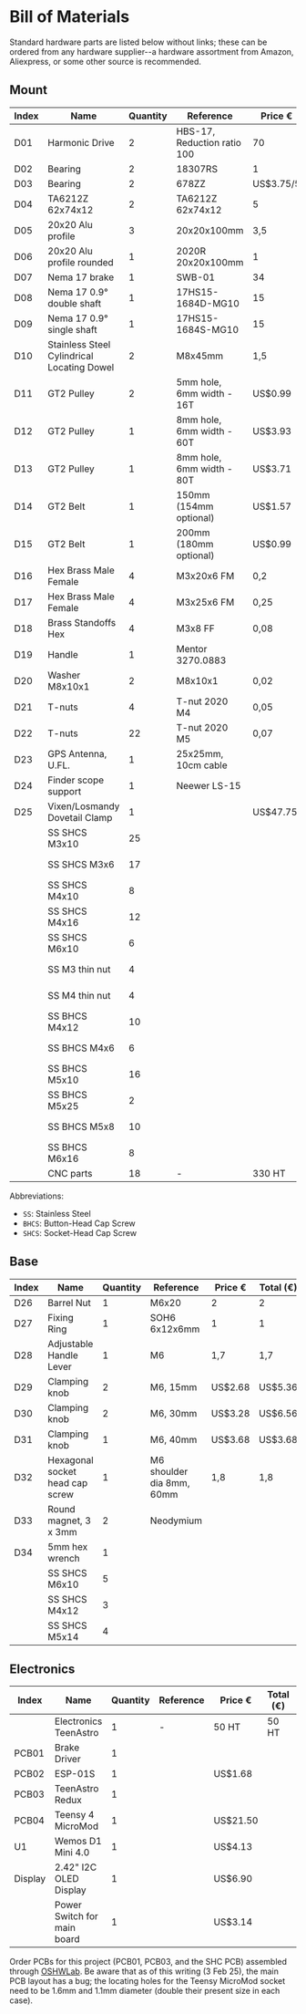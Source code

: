 # Bill of Materials
Standard hardware parts are listed below without links; these can be ordered from any hardware supplier--a hardware assortment from Amazon, Aliexpress, or some other source is recommended.
## Mount
| Index | Name | Quantity | Reference | Price € | Total (€) | Link |
| -------- | -------- | -------- | -------- | -------- | -------- | -------- |
| D01 | Harmonic Drive | 2 | HBS-17, Reduction ratio 100 | 70 | 140 | [Aliexpress](https://www.aliexpress.com/item/1005007101363756.html)
| D02 | Bearing  | 2 |  18307RS  | 1 | 2 | [Aliexpress](https://www.aliexpress.com/item/1005006822711801.html)
| D03 | Bearing | 2 | 678ZZ | US$3.75/5 | | [Aliexpress](https://www.aliexpress.us/item/1005003884980951.html)|
| D04 | TA6212Z 62x74x12 | 2 | TA6212Z 62x74x12 | 5 | 10 | [Aliexpress](https://www.aliexpress.com/item/1005006993881258.html)
| D05 | 20x20 Alu profile | 3 | 20x20x100mm | 3,5 | 10,5 | [Aliexpress](https://www.aliexpress.com/item/1005002537611699.html)
| D06 | 20x20 Alu profile rounded | 1 | 2020R 20x20x100mm | 1 | 1 | [Aliexpress](https://www.aliexpress.com/item/1005004571007033.html)
| D07 | Nema 17 brake | 1 | SWB-01 | 34 | 34 | [StepperOnline](https://www.omc-stepperonline.com/fr/dc-frein-electromagnetique-24v-0-25nm-35-4oz-in-pour-nema-17-moteur-pas-a-pas-swb-01)
| D08 | Nema 17 0.9° double shaft | 1 | 17HS15-1684D-MG10  | 15 | 15 | [StepperOnline](https://www.omc-stepperonline.com/dual-shaft-nema-17-bipolar-0-9deg-44ncm-62-48oz-in-1-68a-2-8v-42x42x48mm-4-wires-17hm19-1684d)
| D09 | Nema 17 0.9° single shaft | 1 | 17HS15-1684S-MG10  | 15 | 15 | [StepperOnline](https://www.omc-stepperonline.com/nema-17-bipolar-0-9deg-44ncm-62-3oz-in-1-68a-2-8v-42x42x47mm-4-wires-17hm19-1684s)
| D10 | Stainless Steel Cylindrical Locating Dowel | 2 | M8x45mm | 1,5 | 3 | [Aliexpress](https://www.aliexpress.com/item/1005007181161819.html)
| D11 | GT2 Pulley | 2 | 5mm hole, 6mm width - 16T | US$0.99 | US$1.98 | [Aliexpress](https://www.aliexpress.us/item/1005006251245390.html) |
| D12 | GT2 Pulley | 1 | 8mm hole, 6mm width - 60T | US$3.93 | | [Aliexpress](https://www.aliexpress.us/item/1005007680675119.html) |
| D13 | GT2 Pulley | 1 | 8mm hole, 6mm width - 80T | US$3.71 | | [Aliexpress](https://www.aliexpress.us/item/1005006150326586.html) |
| D14 | GT2 Belt | 1 | 150mm (154mm optional) | US$1.57 | | [Aliexpress](https://www.aliexpress.us/item/1005004100120790.html) |
| D15 | GT2 Belt | 1 | 200mm (180mm optional) | US$0.99 | | [Aliexpress](https://www.aliexpress.us/item/32477498985.html) |
| D16 | Hex Brass Male Female | 4 | M3x20x6 FM | 0,2 | 0,8 | [Aliexpress](https://www.aliexpress.com/item/1005005462128073.html)
| D17 | Hex Brass Male Female | 4 | M3x25x6 FM | 0,25 | 1 | [Aliexpress](https://www.aliexpress.com/item/1005005462128073.html)
| D18 | Brass Standoffs Hex | 4 | M3x8 FF | 0,08 | 0,32 | [Aliexpress](https://www.aliexpress.com/item/1005006049595637.html)
| D19 | Handle | 1 | Mentor 3270.0883 | | | | [Newark](https://www.newark.com/mentor/3270-0883/handle-steel-88mm-ctrs-black/dp/15J5728) |
| D20 | Washer M8x10x1 | 2 | M8x10x1 | 0,02 | 0,04 | [Aliexpress](https://www.aliexpress.com/item/1005006924477321.html)
| D21 | T-nuts | 4 |  T-nut 2020 M4 | 0,05 | 0,2 | [Aliexpress](https://www.aliexpress.com/item/32964780472.html)
| D22 | T-nuts | 22 |  T-nut 2020 M5  | 0,07 | 1,4 | [Aliexpress](https://www.aliexpress.com/item/32964780472.html)
| D23 | GPS Antenna, U.FL. | 1 | 25x25mm, 10cm cable | | | [Aliexpress](https://www.aliexpress.us/item/1005007545390748.html) |
| D24 | Finder scope support | 1 | Neewer LS-15 | | | | |
| D25 | Vixen/Losmandy Dovetail Clamp | 1 | | US$47.75 | | [Aliexpress](https://www.aliexpress.us/item/3256805685939886.html) |
| | SS SHCS M3x10 | 25 | | | | Any hardware source |
| | SS SHCS M3x6 | 17 | | | | Any hardware source |
| | SS SHCS M4x10 | 8 | | | | Any hardware source |
| | SS SHCS M4x16 | 12 | | | | Any hardware source |
| | SS SHCS M6x10 | 6 | | | | Any hardware source |
| | SS M3 thin nut | 4 | | | | Any hardware source |
| | SS M4 thin nut | 4 | | | | Any hardware source |
| | SS BHCS M4x12 | 10 | | | | Any hardware source |
| | SS BHCS M4x6 | 6 | | | | Any hardware source |
| | SS BHCS M5x10 | 16 | | | | Any hardware source |
| | SS BHCS M5x25 | 2 | | | | Any hardware source |
| | SS BHCS M5x8 | 10 | | | | Any hardware source |
| | SS BHCS M6x16 | 8 | | | | Any hardware source |
| | CNC parts  | 18 |  -  | 330 HT  | 330 HT  |  [JLC3DP](https://jlcpcb.com/)

Abbreviations:
* `SS`: Stainless Steel
* `BHCS`: Button-Head Cap Screw
* `SHCS`: Socket-Head Cap Screw

## Base
| Index | Name | Quantity | Reference | Price € | Total (€) | Link |
| -------- | -------- | -------- | -------- | -------- | -------- | -------- |
| D26 | Barrel Nut | 1 | M6x20 | 2 | 2 | [Aliexpress](https://www.aliexpress.com/item/1005005881148659.html)
| D27 | Fixing Ring | 1 | SOH6 6x12x6mm | 1 | 1 | [Aliexpress](https://www.aliexpress.com/item/1005004569679247.html)
| D28 | Adjustable Handle Lever | 1 | M6 | 1,7 | 1,7 | [Aliexpress](https://www.aliexpress.com/item/4000304505877.html)
| D29 | Clamping knob | 2 | M6, 15mm | US$2.68 | US$5.36 | [Aliexpress](https://www.aliexpress.us/item/3256804357384499.html) |
| D30 | Clamping knob | 2 | M6, 30mm | US$3.28 | US$6.56 | [Aliexpress](https://www.aliexpress.us/item/3256804357384499.html) |
| D31 | Clamping knob | 1 | M6, 40mm | US$3.68 | US$3.68 | [Aliexpress](https://www.aliexpress.us/item/3256804357384499.html) |
| D32 | Hexagonal socket head cap screw | 1 | M6 shoulder dia 8mm, 60mm | 1,8 | 1,8 | [Aliexpress](https://www.aliexpress.com/item/1005006435736666.html) |
| D33 | Round magnet, 3 x 3mm | 2 | Neodymium | | | |
| D34 | 5mm hex wrench | 1 | | | | |
| | SS SHCS M6x10 | 5 | | | | |
| | SS SHCS M4x12 | 3 | | | | |
| | SS SHCS M5x14 | 4 | | | | |

## Electronics
| Index | Name | Quantity | Reference | Price € | Total (€) | Link |
| -------- | -------- | -------- | -------- | -------- | -------- | -------- |
| | Electronics TeenAstro | 1 |  - | 50 HT | 50 HT |  [JLCPCB](https://jlcpcb.com/)
| PCB01 | Brake Driver | 1 | | | | | |
| PCB02 | ESP-01S | 1 | | US$1.68 | | [Aliexpress](https://www.aliexpress.us/item/1005007994226271.html) |
| PCB03 | TeenAstro Redux | 1 | | | | | |
| PCB04 | Teensy 4 MicroMod | 1 | | US$21.50 | | [SparkFun](https://www.sparkfun.com/sparkfun-micromod-teensy-processor.html) |
| U1 | Wemos D1 Mini 4.0 | 1 | | US$4.13 | | [Aliexpress](https://www.aliexpress.us/item/2251832342786284.html) |
| Display | 2.42" I2C OLED Display | 1 | | US$6.90 | | [Aliexpress](https://www.aliexpress.us/item/3256806159669161.html) | 
| | Power Switch for main board | 1 | | US$3.14 | | [Newark](https://www.newark.com/multicomp/4us1r102m7rn/switch-rocker-spdt-20v-black/dp/95M2277) |

Order PCBs for this project (PCB01, PCB03, and the SHC PCB) assembled through [OSHWLab](https://oshwlab.com/lordzurp/teenastro-redux).  Be aware that as of this writing (3 Feb 25), the main PCB layout has a bug; the locating holes for the Teensy MicroMod socket need to be 1.6mm and 1.1mm diameter (double their present size in each case).